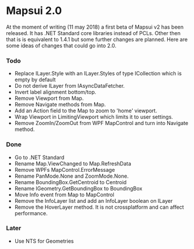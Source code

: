 # Mapsui 2.0

At the moment of writing (11 may 2018) a first beta of Mapsui v2 has been released. It has .NET Standard core libraries instead of PCLs. Other then that is is equivalent to 1.4.1 but some further changes are planned. Here  are some ideas of changes that could go into 2.0.

### Todo
- Replace ILayer.Style with an ILayer.Styles of type ICollection<IFeature> which is empty by default
- Do not derive ILayer from IAsyncDataFetcher.
- Invert label alignment bottom/top.
- Remove Viewport from Map.
- Remove Navigate methods from Map.
- Add an Action<Viewport> field to the Map to zoom to 'home' viewport. 
- Wrap Viewport in LimitingViewport which limits it to user settings.
- Remove ZoomIn/ZoomOut from WPF MapControl and turn into Navigate method.

### Done
- Go to .NET Standard
- Rename Map.ViewChanged to Map.RefreshData
- Remove WPFs MapControl.ErrorMessage
- Rename PanMode.None and ZoomMode.None.
- Rename BoundingBox.GetCentroid to Centroid
- Rename IGeometry.GetBoundingBox to BoundingBox
- Move Info event from Map to MapControl
- Remove the InfoLayer list and add an InfoLayer boolean on ILayer
- Remove the HoverLayer method. It is not crossplatform and can affect performance. 


### Later
- Use NTS for Geometries
